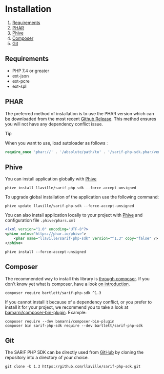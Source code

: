 <!-- markdownlint-disable MD013 -->
# Installation

1. [Requirements](#requirements)
2. [PHAR](#phar)
3. [Phive](#phive)
4. [Composer](#composer)
5. [Git](#git)

## Requirements

* PHP 7.4 or greater
* ext-json
* ext-pcre
* ext-spl

## PHAR

The preferred method of installation is to use the PHAR version which can be downloaded from the most recent
[Github Release][releases]. This method ensures you will not have any dependency conflict issue.

> [!TIP]
> When you want to use, load autoloader as follows :
>
> ```php
> require_once 'phar://' . '/absolute/path/to' . '/sarif-php-sdk.phar/vendor/autoload.php';
> ```

## Phive

You can install application globally with [Phive][phive]

```shell
phive install llaville/sarif-php-sdk --force-accept-unsigned
```

To upgrade global installation of the application use the following command:

```shell
phive update llaville/sarif-php-sdk --force-accept-unsigned
```

You can also install application locally to your project with [Phive][phive] and configuration file `.phive/phars.xml`

```xml
<?xml version="1.0" encoding="UTF-8"?>
<phive xmlns="https://phar.io/phive">
    <phar name="llaville/sarif-php-sdk" version="^1.3" copy="false" />
</phive>
```

```shell
phive install --force-accept-unsigned
```

## Composer

The recommended way to install this library is [through composer][composer].
If you don't know yet what is composer, have a look [on introduction][composer-intro].

```shell
composer require bartlett/sarif-php-sdk ^1.3
```

If you cannot install it because of a dependency conflict, or you prefer to install it for your project, we recommend
you to take a look at [bamarni/composer-bin-plugin][bamarni/composer-bin-plugin]. Example:

```shell
composer require --dev bamarni/composer-bin-plugin
composer bin sarif-php-sdk require --dev bartlett/sarif-php-sdk
```

## Git

The SARIF PHP SDK can be directly used from [GitHub][github-repo] by cloning the repository into a directory of your choice.

```shell
git clone -b 1.3 https://github.com/llaville/sarif-php-sdk.git
```

[releases]: https://github.com/llaville/sarif-php-sdk/releases/
[composer]: https://getcomposer.org
[composer-intro]: http://getcomposer.org/doc/00-intro.md
[bamarni/composer-bin-plugin]: https://github.com/bamarni/composer-bin-plugin
[github-repo]: https://github.com/llaville/sarif-php-sdk.git
[phive]: https://github.com/phar-io/phive
